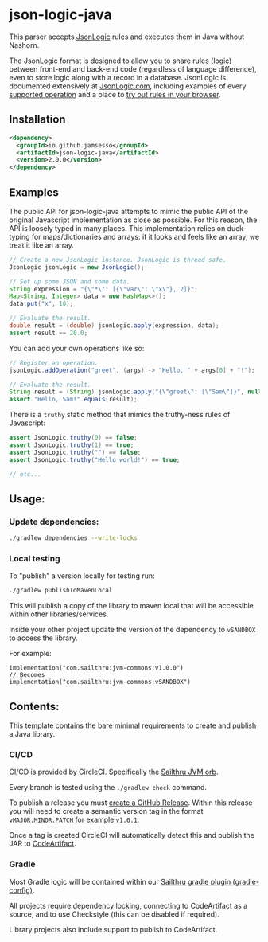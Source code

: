# json-logic-java

This parser accepts [JsonLogic](http://jsonlogic.com) rules and executes them in Java without Nashorn.

The JsonLogic format is designed to allow you to share rules (logic) between front-end and back-end code (regardless of language difference), even to store logic along with a record in a database.
JsonLogic is documented extensively at [JsonLogic.com](http://jsonlogic.com), including examples of every [supported operation](http://jsonlogic.com/operations.html) and a place to [try out rules in your browser](http://jsonlogic.com/play.html).

## Installation

```xml
<dependency>
  <groupId>io.github.jamsesso</groupId>
  <artifactId>json-logic-java</artifactId>
  <version>2.0.0</version>
</dependency>
```

## Examples

The public API for json-logic-java attempts to mimic the public API of the original Javascript implementation as close as possible.
For this reason, the API is loosely typed in many places.
This implementation relies on duck-typing for maps/dictionaries and arrays: if it looks and feels like an array, we treat it like an array.

```java
// Create a new JsonLogic instance. JsonLogic is thread safe.
JsonLogic jsonLogic = new JsonLogic();

// Set up some JSON and some data.
String expression = "{\"*\": [{\"var\": \"x\"}, 2]}";
Map<String, Integer> data = new HashMap<>();
data.put("x", 10);

// Evaluate the result.
double result = (double) jsonLogic.apply(expression, data);
assert result == 20.0;
```

You can add your own operations like so:

```java
// Register an operation.
jsonLogic.addOperation("greet", (args) -> "Hello, " + args[0] + "!");

// Evaluate the result.
String result = (String) jsonLogic.apply("{\"greet\": [\"Sam\"]}", null);
assert "Hello, Sam!".equals(result);
```

There is a `truthy` static method that mimics the truthy-ness rules of Javascript:

```java
assert JsonLogic.truthy(0) == false;
assert JsonLogic.truthy(1) == true;
assert JsonLogic.truthy("") == false;
assert JsonLogic.truthy("Hello world!") == true;

// etc...
```

## Usage:

### Update dependencies:
```bash
./gradlew dependencies --write-locks
```

### Local testing
To "publish" a version locally for testing run:
```bash
./gradlew publishToMavenLocal
```

This will publish a copy of the library to maven local that will be accessible within other libraries/services.

Inside your other project update the version of the dependency to `vSANDBOX` to access the library.

For example:
```
implementation("com.sailthru:jvm-commons:v1.0.0")
// Becomes
implementation("com.sailthru:jvm-commons:vSANDBOX")
```

## Contents:
This template contains the bare minimal requirements to create and publish a Java library.

### CI/CD
CI/CD is provided by CircleCI. Specifically the [Sailthru JVM orb](https://circleci.com/developer/orbs/orb/sailthru/jvm).

Every branch is tested using the `./gradlew check` command.

To publish a release you must [create a GitHub Release](https://docs.github.com/en/repositories/releasing-projects-on-github/managing-releases-in-a-repository#creating-a-release).
Within this release you will need to create a semantic version tag in the format `vMAJOR.MINOR.PATCH` for example `v1.0.1`.

Once a tag is created CircleCI will automatically detect this and publish the JAR to [CodeArtifact](https://us-east-1.console.aws.amazon.com/codesuite/codeartifact/d/680305091011/sailthru/r/maven).

### Gradle
Most Gradle logic will be contained within our [Sailthru gradle plugin (gradle-config)](https://github.com/sailthru/gradle-config).

All projects require dependency locking, connecting to CodeArtifact as a source, and to use Checkstyle (this can be disabled if required).

Library projects also include support to publish to CodeArtifact.
